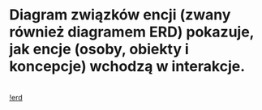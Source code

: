 # Diagram związków encji (zwany również diagramem ERD) pokazuje, jak encje (osoby, obiekty i koncepcje) wchodzą w interakcje.

<br>[!erd](ERD.png)
